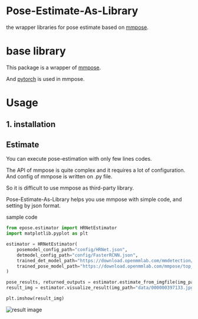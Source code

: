 # Pose-Estimate-As-Library
the wrapper libraries for pose estimate based on [mmpose](https://github.com/open-mmlab/mmpose).

# base library

This package is a wrapper of [mmpose](https://github.com/open-mmlab/mmpose).

And [pytorch](https://pytorch.org/) is used in mmpose.


# Usage


## 1. installation

## Estimate

You can execute pose-estimation with only few lines codes.

The API of mmpose is quite complex and it requires a lot of configuration. And config of mmpose is written on .py file.

So it is difficult to use mmpose as third-party library.


Pose-Estimate-As-Library helps you use mmpose with simple code, and setting by json format. 

sample code
```python
from epose.estimator import HRNetEstimator
import matplotlib.pyplot as plt

estimator = HRNetEstimator(
    posemodel_config_path="config/HRNet.json",
    detmodel_config_path="config/FasterRCNN.json",
    trained_det_model_path="https://download.openmmlab.com/mmdetection/v2.0/faster_rcnn/faster_rcnn_r50_fpn_1x_coco/faster_rcnn_r50_fpn_1x_coco_20200130-047c8118.pth",
    trained_pose_model_path="https://download.openmmlab.com/mmpose/top_down/hrnet/hrnet_w48_coco_256x192-b9e0b3ab_20200708.pth"
)

pose_results, returned_outputs = estimator.estimate_from_imgfile(img_path="data/000000397133.jpg")
result_img = estimator.visualize_result(img_path="data/000000397133.jpg", pose_results=pose_results)

plt.imshow(result_img)
```


![result image](https://github.com/yushiokamura/pose-estimate-as-library/blob/feature/pypi/data/result_sample.jpg)